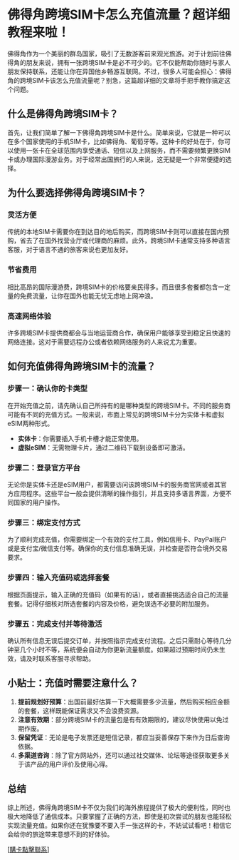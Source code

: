 # 佛得角跨境SIM卡怎么充值流量？超详细教程来啦！

佛得角作为一个美丽的群岛国家，吸引了无数游客前来观光旅游。对于计划前往佛得角的朋友来说，拥有一张跨境SIM卡是必不可少的。它不仅能帮助你随时与家人朋友保持联系，还能让你在异国他乡畅游互联网。不过，很多人可能会担心：佛得角的跨境SIM卡该怎么充值流量呢？别急，这篇超详细的文章将手把手教你搞定这个问题。

## 什么是佛得角跨境SIM卡？

首先，让我们简单了解一下佛得角跨境SIM卡是什么。简单来说，它就是一种可以在多个国家使用的手机SIM卡，比如佛得角、葡萄牙等。这种卡的好处在于，你可以使用一张卡在全球范围内享受通话、短信以及上网服务，而不需要频繁更换SIM卡或办理国际漫游业务。对于经常出国旅行的人来说，这无疑是一个非常便捷的选择。

## 为什么要选择佛得角跨境SIM卡？

### 灵活方便
传统的本地SIM卡需要你在到达目的地后购买，而跨境SIM卡则可以直接在国内预购，省去了在国外找营业厅或代理商的麻烦。此外，跨境SIM卡通常支持多种语言客服，对于语言不通的旅客来说也更加友好。

### 节省费用
相比高昂的国际漫游费，跨境SIM卡的价格要亲民得多。而且很多套餐都包含一定量的免费流量，让你在国外也能无忧无虑地上网冲浪。

### 高速网络体验
许多跨境SIM卡提供商都会与当地运营商合作，确保用户能够享受到稳定且快速的网络连接。这对于需要远程办公或者依赖网络服务的人来说尤为重要。

## 如何充值佛得角跨境SIM卡的流量？

### 步骤一：确认你的卡类型
在开始充值之前，请先确认自己所持有的是哪种类型的跨境SIM卡。不同的服务商可能有不同的充值方式。一般来说，市面上常见的跨境SIM卡分为实体卡和虚拟eSIM两种形式。

- **实体卡**：你需要插入手机卡槽才能正常使用。
- **虚拟eSIM**：无需物理卡片，通过二维码下载到设备即可激活。

### 步骤二：登录官方平台
无论你是实体卡还是eSIM用户，都需要访问该跨境SIM卡的服务商官网或者其官方应用程序。这些平台一般会提供清晰的操作指引，并且支持多语言界面，方便不同国家的用户操作。

### 步骤三：绑定支付方式
为了顺利完成充值，你需要绑定一个有效的支付工具，例如信用卡、PayPal账户或是支付宝/微信支付等。确保你的支付信息准确无误，并检查是否符合境外交易要求。

### 步骤四：输入充值码或选择套餐
根据页面提示，输入正确的充值码（如果有的话），或者直接挑选适合自己的流量套餐。记得仔细核对所选套餐的内容及价格，避免误选不必要的附加服务。

### 步骤五：完成支付并等待激活
确认所有信息无误后提交订单，并按照指示完成支付流程。之后只需耐心等待几分钟至几个小时不等，系统便会自动为你更新流量额度。如果超过预期时间仍未生效，请及时联系客服寻求帮助。

## 小贴士：充值时需要注意什么？

1. **提前规划好预算**：出国前最好估算一下大概需要多少流量，然后购买相应金额的套餐，这样既能保证需求又不会浪费资源。
2. **注意有效期**：部分跨境SIM卡的流量包是有有效期限的，建议尽快使用以免过期作废。
3. **保留凭证**：无论是电子发票还是短信记录，都应当妥善保存下来作为日后查询依据。
4. **多渠道咨询**：除了官方网站外，还可以通过社交媒体、论坛等途径获取更多关于该产品的用户评价及使用心得。

## 总结

综上所述，佛得角跨境SIM卡不仅为我们的海外旅程提供了极大的便利性，同时也极大地降低了通信成本。只要掌握了正确的方法，即使是初次尝试的朋友也能轻松实现流量充值。如果你还在犹豫要不要入手一张这样的卡，不妨试试看吧！相信它会给你的旅途带来意想不到的好体验。

[[購卡點擊聯系](https://t.me/s/esim1088)]